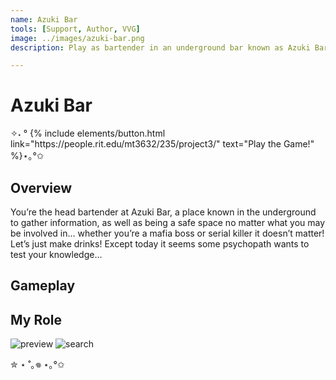 ```yaml
---
name: Azuki Bar
tools: [Support, Author, VVG]
image: ../images/azuki-bar.png
description: Play as bartender in an underground bar known as Azuki Bar, famous for its secrecy and safety. It doesn't matter who you are, as long as you're here to order some drinks! 

---
```

# Azuki Bar

<p class="text-center">✧˖ °
{% include elements/button.html link="https://people.rit.edu/mt3632/235/project3/" text="Play the Game!" %}⋆｡°✩
</p>

## Overview

You’re the head bartender at Azuki Bar, a place known in the underground to gather information, as well as being a safe space no matter what you may be involved in… whether you’re a mafia boss or serial killer it doesn’t matter! Let’s just make drinks! Except today it seems some psychopath wants to test your knowledge…

## Gameplay


## My Role




![preview](https://www.sketchappsources.com/resources/source-image/we-were-soldiers-landing-page-dbruggisser.jpg)
![search](https://www.sketchappsources.com/resources/source-image/microsoft-windows-10-virtual-keyboard-diogo-sousa.png)

<p class="text-center">✮ ⋆ ˚｡𖦹 ⋆｡°✩</p>
